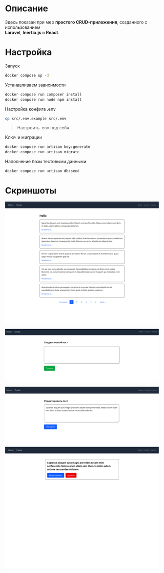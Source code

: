 # Описание

Здесь показан при
мер **простого CRUD-приложения**, созданного с использованием  
**Laravel**, **Inertia.js** и **React**.

# Настройка

Запуск
```bash
docker compose up -d
```

Устанавливаем зависимости
```bash
docker compose run composer install
docker compose run node npm install
```

Настройка конфига .env
```bash
cp src/.env.example src/.env
```
> Настроить .env под себя

Ключ и миграции
```bash
docker compose run artisan key:generate
docker compose run artisan migrate
```

Наполнение базы тестовыми данными
```bash
docker compose run artisan db:seed
```
# Скриншоты
![posts.png](posts.png)

![addPost.png](addPost.png)

![editPost.png](editPost.png)

![viewPost.png](viewPost.png)

